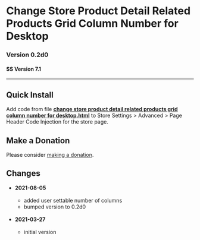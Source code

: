 # Change Store Product Detail Related Products Grid Column Number for Desktop

### Version 0.2d0

#### SS Version 7.1

---

## Quick Install

Add code from file
**[change store product detail related products grid column number for desktop.html](change%20store%20product%20detail%20related%20products%20grid%20column%20number%20for%20desktop.html#L1)**
to Store Settings > Advanced > Page Header Code Injection for the store page.

## Make a Donation

Please consider
[making a donation](https://github.com/tomsWebConsulting/twcsl#make-a-donation).

## Changes

* **2021-08-05**
<br><br>
  * added user settable number of columns
  * bumped version to 0.2d0
  <br><br>
* **2021-03-27**
<br><br>
  * initial version
